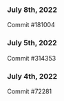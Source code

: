 ### July 8th, 2022

Commit #181004

### July 5th, 2022

Commit #314353


### July 4th, 2022

Commit #72281
